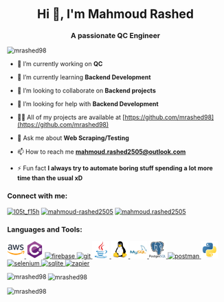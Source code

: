 <h1 align="center">Hi 👋, I'm Mahmoud Rashed</h1>
<h3 align="center">A passionate QC Engineer</h3>

<p align="left"> <img src="https://komarev.com/ghpvc/?username=mrashed98&label=Profile%20views&color=0e75b6&style=flat" alt="mrashed98" /> </p>

- 🔭 I’m currently working on **QC**

- 🌱 I’m currently learning **Backend Development**

- 👯 I’m looking to collaborate on **Backend projects**

- 🤝 I’m looking for help with **Backend Development**

- 👨‍💻 All of my projects are available at [https://github.com/mrashed98](https://github.com/mrashed98)

- 💬 Ask me about **Web Scraping/Testing**

- 📫 How to reach me **mahmoud.rashed2505@outlook.com**

- ⚡ Fun fact **I always try to automate boring stuff spending a lot more time than the usual xD**

<h3 align="left">Connect with me:</h3>
<p align="left">
<a href="https://dev.to/l05t_f15h" target="blank"><img align="center" src="https://raw.githubusercontent.com/rahuldkjain/github-profile-readme-generator/master/src/images/icons/Social/devto.svg" alt="l05t_f15h" height="30" width="40" /></a>
<a href="https://linkedin.com/in/mahmoud-rashed2505" target="blank"><img align="center" src="https://raw.githubusercontent.com/rahuldkjain/github-profile-readme-generator/master/src/images/icons/Social/linked-in-alt.svg" alt="mahmoud-rashed2505" height="30" width="40" /></a>
<a href="https://fb.com/mahmoud.rashed2505" target="blank"><img align="center" src="https://raw.githubusercontent.com/rahuldkjain/github-profile-readme-generator/master/src/images/icons/Social/facebook.svg" alt="mahmoud.rashed2505" height="30" width="40" /></a>
</p>

<h3 align="left">Languages and Tools:</h3>
<p align="left"> <a href="https://aws.amazon.com" target="_blank" rel="noreferrer"> <img src="https://raw.githubusercontent.com/devicons/devicon/master/icons/amazonwebservices/amazonwebservices-original-wordmark.svg" alt="aws" width="40" height="40"/> </a> <a href="https://www.w3schools.com/cs/" target="_blank" rel="noreferrer"> <img src="https://raw.githubusercontent.com/devicons/devicon/master/icons/csharp/csharp-original.svg" alt="csharp" width="40" height="40"/> </a> <a href="https://firebase.google.com/" target="_blank" rel="noreferrer"> <img src="https://www.vectorlogo.zone/logos/firebase/firebase-icon.svg" alt="firebase" width="40" height="40"/> </a> <a href="https://git-scm.com/" target="_blank" rel="noreferrer"> <img src="https://www.vectorlogo.zone/logos/git-scm/git-scm-icon.svg" alt="git" width="40" height="40"/> </a> <a href="https://www.java.com" target="_blank" rel="noreferrer"> <img src="https://raw.githubusercontent.com/devicons/devicon/master/icons/java/java-original.svg" alt="java" width="40" height="40"/> </a> <a href="https://www.linux.org/" target="_blank" rel="noreferrer"> <img src="https://raw.githubusercontent.com/devicons/devicon/master/icons/linux/linux-original.svg" alt="linux" width="40" height="40"/> </a> <a href="https://www.mysql.com/" target="_blank" rel="noreferrer"> <img src="https://raw.githubusercontent.com/devicons/devicon/master/icons/mysql/mysql-original-wordmark.svg" alt="mysql" width="40" height="40"/> </a> </a> <a href="https://www.postgresql.org" target="_blank" rel="noreferrer"> <img src="https://raw.githubusercontent.com/devicons/devicon/master/icons/postgresql/postgresql-original-wordmark.svg" alt="postgresql" width="40" height="40"/> </a> <a href="https://postman.com" target="_blank" rel="noreferrer"> <img src="https://www.vectorlogo.zone/logos/getpostman/getpostman-icon.svg" alt="postman" width="40" height="40"/> </a> <a href="https://www.python.org" target="_blank" rel="noreferrer"> <img src="https://raw.githubusercontent.com/devicons/devicon/master/icons/python/python-original.svg" alt="python" width="40" height="40"/> </a> <a href="https://www.selenium.dev" target="_blank" rel="noreferrer"> <img src="https://raw.githubusercontent.com/detain/svg-logos/780f25886640cef088af994181646db2f6b1a3f8/svg/selenium-logo.svg" alt="selenium" width="40" height="40"/> </a> <a href="https://www.sqlite.org/" target="_blank" rel="noreferrer"> <img src="https://www.vectorlogo.zone/logos/sqlite/sqlite-icon.svg" alt="sqlite" width="40" height="40"/> </a> <a href="https://zapier.com" target="_blank" rel="noreferrer"> <img src="https://www.vectorlogo.zone/logos/zapier/zapier-icon.svg" alt="zapier" width="40" height="40"/> </a> </p>

<p><img align="left" src="https://github-readme-stats.vercel.app/api/top-langs?username=mrashed98&show_icons=true&locale=en&layout=compact" alt="mrashed98" /></p>

<p>&nbsp;<img align="center" src="https://github-readme-stats.vercel.app/api?username=mrashed98&show_icons=true&locale=en" alt="mrashed98" /></p>

<p><img align="center" src="https://github-readme-streak-stats.herokuapp.com/?user=mrashed98&" alt="mrashed98" /></p>
